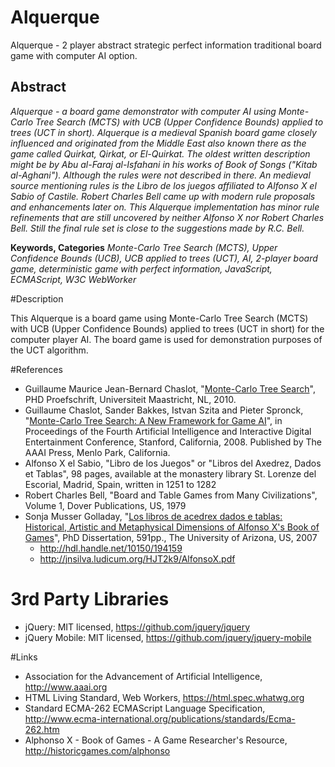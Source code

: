 # Alquerque
Alquerque - 2 player abstract strategic perfect information traditional board game with computer AI option.

## Abstract

_Alquerque - a board game demonstrator with computer AI using Monte-Carlo Tree Search (MCTS) with UCB (Upper Confidence Bounds) applied to trees (UCT in short). Alquerque is a medieval Spanish board game closely influenced and originated from the Middle East also known there as the game called Quirkat, Qirkat, or El-Quirkat. The oldest written description might be by Abu al-Faraj al-Isfahani in his works of Book of Songs ("Kitab al-Aghani"). Although the rules were not described in there. An medieval source mentioning rules is the Libro de los juegos affiliated to Alfonso X el Sabio of Castile. Robert Charles Bell came up with modern rule proposals and enhancements later on. This Alquerque implementation has minor rule refinements that are still uncovered by neither Alfonso X nor Robert Charles Bell. Still the final rule set is close to the suggestions made by R.C. Bell._

__Keywords, Categories__ _Monte-Carlo Tree Search (MCTS), Upper Confidence Bounds (UCB), UCB applied to trees (UCT), AI, 2-player board game, deterministic game with perfect information, JavaScript, ECMAScript, W3C WebWorker_ 

#Description

This Alquerque is a board game using Monte-Carlo Tree Search (MCTS) with UCB (Upper Confidence Bounds) applied to trees (UCT in short) for the computer player AI. The board game is used for demonstration purposes of the UCT algorithm.


#References

* Guillaume Maurice Jean-Bernard Chaslot, "[Monte-Carlo Tree Search](https://project.dke.maastrichtuniversity.nl/games/files/phd/Chaslot_thesis.pdf)", PHD Proefschrift, Universiteit Maastricht, NL, 2010.
* Guillaume Chaslot, Sander Bakkes, Istvan Szita and Pieter Spronck, "[Monte-Carlo Tree Search: A New Framework for Game AI](http://sander.landofsand.com/publications/AIIDE08_Chaslot.pdf)", in Proceedings of the Fourth Artificial Intelligence and Interactive Digital Entertainment Conference, Stanford, California, 2008. Published by The AAAI Press, Menlo Park, California.
* Alfonso X el Sabio, "Libro de los Juegos" or "Libros del Axedrez, Dados et Tablas", 98 pages, available at the monastery library St. Lorenze del Escorial, Madrid, Spain, written in 1251 to 1282
* Robert Charles Bell, "Board and Table Games from Many Civilizations", Volume 1, Dover Publications, US, 1979
* Sonja Musser Golladay, "[Los libros de acedrex dados e tablas: Historical, Artistic and Metaphysical Dimensions of Alfonso X's Book of Games](http://arizona.openrepository.com/arizona/handle/10150/194159)", PhD Dissertation, 591pp., The University of Arizona, US, 2007
  * http://hdl.handle.net/10150/194159
  * http://jnsilva.ludicum.org/HJT2k9/AlfonsoX.pdf

# 3rd Party Libraries

* jQuery: MIT licensed, https://github.com/jquery/jquery
* jQuery Mobile: MIT licensed, https://github.com/jquery/jquery-mobile

#Links

* Association for the Advancement of Artificial Intelligence, http://www.aaai.org
* HTML Living Standard, Web Workers, https://html.spec.whatwg.org
* Standard ECMA-262 ECMAScript Language Specification, http://www.ecma-international.org/publications/standards/Ecma-262.htm
* Alphonso X - Book of Games - A Game Researcher's Resource, http://historicgames.com/alphonso
